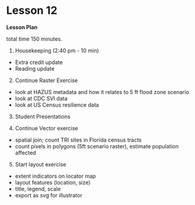 Lesson 12
========

**Lesson Plan**  

total time 150 minutes. 

1.   Housekeeping (2:40 pm - 10 min)  
   -   Extra credit update
   -   Reading update

2.   Continue Raster Exercise
   -   look at HAZUS metadata and how it relates to 5 ft flood zone scenario
   -   look at CDC SVI data
   -   look at US Census resilience data

3.   Student Presentations

4.   Continue Vector exercise
   -   spatial join; count TRI sites in Florida census tracts
   -   count pixels in polygons (5ft scenario raster), estimate population affected

5.   Start layout exercise
   -   extent indicators on locator map
   -   layout features (location, size)
   -   title, legend, scale
   -   export as svg for illustrator 
